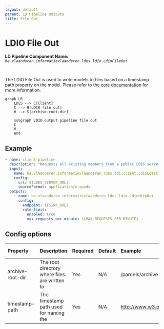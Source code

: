 ```yaml
---
layout: default
parent: LD Pipeline Outputs
title: File Out
---
```


# LDIO File Out

<b>LD Pipeline Component Name:</b> <i>```be.vlaanderen.informatievlaanderen.ldes.ldio.LdioFileOut```</i>

<br>

The LDIO File Out is used to write models to files based on a timestamp path property on the model.
Please refer to the [core documentation](../../core/ldi-outputs/file-archiving) for more information.

```mermaid
graph LR
    LDES --> C[Client]
    C --> H[LDIO file out]
    H --> S[archive-root-dir]

    subgraph LDIO output pipeline file out
    C
    H
    end
```

## Example

```yml
- name: client-pipeline
  description: "Requests all existing members from a public LDES server and keeps following it for changes, sending each member as-is to a webhook"
  input:
    name: be.vlaanderen.informatievlaanderen.ldes.ldi.client.LdioLdesClient
    config:
      url: ${LDES_SERVER_URL}
      sourceFormat: application/n-quads
  outputs:
    - name: be.vlaanderen.informatievlaanderen.ldes.ldio.LdioHttpOut
      config:
        endpoint: ${SINK_URL}
        rate-limit:
          enabled: true
          max-requests-per-minute: ${MAX_REQUESTS_PER_MINUTE}
```

## Config options

| Property         | Description                                   | Required | Default | Example                                   | Supported values                |
| :--------------- | :-------------------------------------------- | :------- | :------ | :---------------------------------------- | :------------------------------ |
| archive-root-dir | The root directory where files are written to | Yes      | N/A     | /parcels/archive                          | Linux (+ Mac) and Windows paths |
| timestamp-path   | The timestamp path used for naming the        | Yes      | N/A     | http://www.w3.org/ns/prov#generatedAtTime | Any valid LD predicate          |
